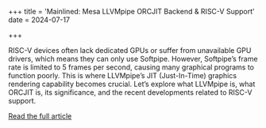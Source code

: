 +++
title = 'Mainlined: Mesa LLVMpipe ORCJIT Backend & RISC-V Support'
date = 2024-07-17

+++

RISC-V devices often lack dedicated GPUs or suffer from unavailable GPU drivers, which means they can only use Softpipe. However, Softpipe’s frame rate is limited to 5 frames per second, causing many graphical programs to function poorly. This is where LLVMpipe’s JIT (Just-In-Time) graphics rendering capability becomes crucial. Let’s explore what LLVMpipe is, what ORCJIT is, its significance, and the recent developments related to RISC-V support.

[Read the full article](https://mp.weixin.qq.com/s/9RqQCiHU625JcH-BWYDN2Q)

